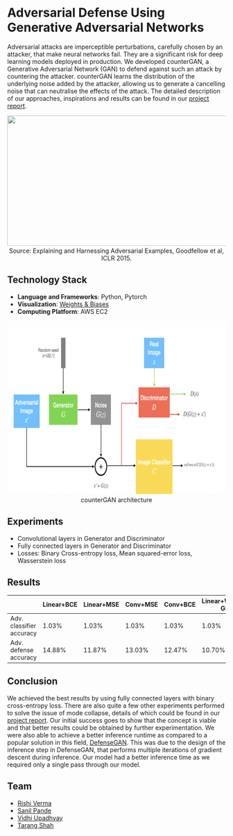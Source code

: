 # Adversarial Defense Using Generative Adversarial Networks

Adversarial attacks are imperceptible perturbations, carefully chosen by an attacker, that make neural networks fail. They are a significant risk for deep learning models deployed in production. We developed counterGAN, a Generative Adversarial Network (GAN) to defend against such an attack by countering the attacker. counterGAN learns the distribution of the underlying noise added by the attacker, allowing us to generate a cancelling noise that can neutralise the effects of the attack. The detailed description of our approaches, inspirations and results can be found in our [project report](https://drive.google.com/file/d/1eCfUROOFICeE3ULkTs8NUIx5HpHWqceQ/view?usp=sharing).

<div align="center"><img src="https://miro.medium.com/max/4800/1*PmCgcjO3sr3CPPaCpy5Fgw.png" width="600" height="300"></div>
<div align="center">Source: Explaining and Harnessing Adversarial Examples, Goodfellow et al, ICLR 2015.</div>

## Technology Stack

* **Language and Frameworks**: Python, Pytorch
* **Visualization**: [Weights & Biases](https://wandb.ai/site)
* **Computing Platform**: AWS EC2

<div align="center"><img src="https://github.com/Rive-001/counterGAN/blob/main/counterGAN.png" width="800" height="400"></div>
<div align="center">counterGAN architecture</div>

## Experiments

* Convolutional layers in Generator and Discriminator
* Fully connected layers in Generator and Discriminator
* Losses: Binary Cross-entropy loss, Mean squared-error loss, Wasserstein loss

## Results

| | Linear+BCE | Linear+MSE | Conv+MSE | Conv+BCE | Linear+WGAN-GP |
| --- | --- | --- | --- | --- | --- |
| Adv. classifier accuracy | 1.03% | 1.03% | 1.03% | 1.03% | 1.03% |
| Adv. defense accuracy | 14.88% | 11.87% | 13.03% | 12.47% | 10.70% |

## Conclusion

We achieved the best results by using fully connected layers with binary cross-entropy loss. There are also quite a few other experiments performed to solve the issue of mode collapse, details of which could be found in our [project report](https://drive.google.com/file/d/1eCfUROOFICeE3ULkTs8NUIx5HpHWqceQ/view?usp=sharing). Our initial success goes to show that the concept is viable and that better results could be obtained by further experimentation. We were also able to achieve a better inference runtime as compared to a popular solution in this field, [DefenseGAN](https://arxiv.org/abs/1805.06605). This was due to the design of the inference step in DefenseGAN, that performs multiple iterations of gradient descent during inference. Our model had a better inference time as we required only a single pass through our model.

## Team

* [Rishi Verma](https://github.com/Rive-001)
* [Sanil Pande](https://github.com/sanilpande)
* [Vidhi Upadhyay](https://github.com/VidhiUpadhyay)
* [Tarang Shah](https://github.com/t27)
